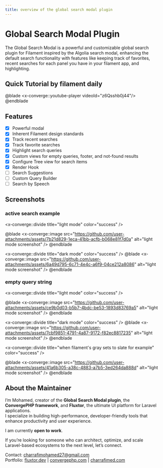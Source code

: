 ```yaml
---
title: overview of the global search modal plugin
---
```


# Global Search Modal Plugin 
The Global Search Modal is a powerful and customizable global search plugin for Filament inspired by the Algolia search modal, enhancing the default search functionality with features like keeping track  of favorites, recent searches for each panel you have in your filament app, and highlighting.

## Quick Tutorial by filament daily
 
@blade
<x-converge::youtube-player
    videoId="z6Qsshb0j44"/>
@endblade

## Features
- [x] Powerful modal 
- [x] Inherent Filament design standards
- [x] Track recent searches  
- [x] Track favorite searches
- [x] Highlight search queries
- [x] Custom views for empty queries, footer, and not-found results
- [x] Configure Tree view for search items
- [x] Render Hook
- [ ] Search Suggestions
- [ ] Custom Query Builder
- [ ] Search by Speech

## Screenshots
### active search example

<x-converge::divide
    title="light mode"
    color="success"
/>

@blade
<x-converge::image src="https://github.com/user-attachments/assets/7b21d829-1eca-41bb-acfb-b068e81f7d0a"
                    alt="light mode screenshot" />
@endblade

<x-converge::divide
    title="dark mode"
    color="success"
/>
@blade
<x-converge::image src="https://github.com/user-attachments/assets/6a49d795-6c71-4e4c-a6f9-04ce212a8086"
                    alt="light mode screenshot" />
@endblade


### empty query string 

<x-converge::divide
    title="light mode"
    color="success"
/>

@blade
<x-converge::image src="https://github.com/user-attachments/assets/ce9b0d03-b5b7-4bdc-be53-1893d83769a5"
                    alt="light mode screenshot" />
@endblade

<x-converge::divide
    title="dark mode"
    color="success"
/>
@blade
<x-converge::image src="https://github.com/user-attachments/assets/7cbf9851-4791-4a87-9172-f82ec8817235"
                    alt="light mode screenshot" />
@endblade

<x-converge::divide
    title="when filament's gray sets to slate for example"
    color="success"
/>

@blade
<x-converge::image src="https://github.com/user-attachments/assets/41a6b305-a38c-4883-a7b5-3ed264da888d"
                    alt="light mode screenshot" />
@endblade


## About the Maintainer

I’m Mohamed, creator of the **Global Search Modal plugin**, the **ConvergePHP framework**, and **Fluxtor**, the ultimate UI platform for Laravel applications.  
I specialize in building high-performance, developer-friendly tools that enhance productivity and user experience.  

I am currently **open to work**.

If you’re looking for someone who can architect, optimize, and scale Laravel-based ecosystems to the next level, let’s connect.  

Contact: [charrafimohamed27@gmail.com](mailto:charrafimohamed27@gmail.com)  
Portfolio: [fluxtor.dev](https://fluxtor.dev) | [convergephp.com](https://convergephp.com) | [charrafimed.com](https://charrafi.com)  
